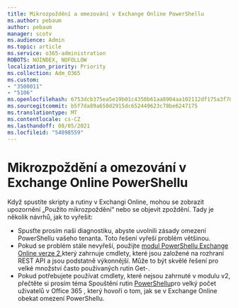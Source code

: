 ```yaml
---
title: Mikrozpoždění a omezování v Exchange Online PowerShellu
ms.author: pebaum
author: pebaum
manager: scotv
ms.audience: Admin
ms.topic: article
ms.service: o365-administration
ROBOTS: NOINDEX, NOFOLLOW
localization_priority: Priority
ms.collection: Adm_O365
ms.custom:
- "3500011"
- "5106"
ms.openlocfilehash: 6753dcb375ea5e19b01c4350b61aa8904aa102112df175a3f70281d18a634dbf
ms.sourcegitcommit: b5f7da89a650d2915dc652449623c78be6247175
ms.translationtype: MT
ms.contentlocale: cs-CZ
ms.lasthandoff: 08/05/2021
ms.locfileid: "54098559"
---
```

# <a name="micro-delays-or-throttling-in-exchange-online-powershell"></a>Mikrozpoždění a omezování v Exchange Online PowerShellu

Když spustíte skripty a rutiny v Exchangi Online, mohou se zobrazit upozornění „Použito mikrozpoždění“ nebo se objevit zpoždění. Tady je několik návrhů, jak to vyřešit:

- Spusťte prosím naši diagnostiku, abyste uvolnili zásady omezení PowerShellu vašeho tenanta. Toto řešení vyřeší problém většinou.
- Pokud se problém stále nevyřeší, použijte [modul PowerShellu Exchange Online verze 2,](/powershell/exchange/exchange-online/exchange-online-powershell-v2/exchange-online-powershell-v2?view=exchange-ps&preserve-view=true)který zahrnuje cmdlety, které jsou založené na rozhraní REST API a jsou podstatně výkonnější. Může to být skvělé řešení pro velké množství často používaných rutin Get-.
- Pokud potřebujete používat cmdlety, které nejsou zahrnuté v modulu v2, přečtěte si prosím téma Spouštění rutin [PowerShellu](https://techcommunity.microsoft.com/t5/exchange-team-blog/updated-running-powershell-cmdlets-for-large-numbers-of-users-in/ba-p/1000628#)pro velký počet uživatelů v Office 365 , který hovoří o tom, jak se v Exchange Online obekat omezení PowerShellu.
